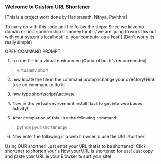 ### Welcome to Custom URL Shortener
[This is a project work done by Hariprasath, Nithya, Pavithra]

To carry on with this code and file follow the steps:
Since we have no domain or host sponsorship or money for it!   :/
we are going to work this out with your system's localhost[i.e. your computer as a host!]
(Don't worry its really simple)

OPEN COMMAND PROMPT
1. run the file in a virtual environment(Optional but it's recommended)
>virtualenv short

2. now locate the file in the command prompt/change your directory!
Hint: [use cd command to do it]

3. now type short\scripts\activate

4. Now in this virtual environment install flask to get into web based activity!

5. After completion of this Use the following command:
>python pyurlshortener.py

6. Now enter the following in a web browser to use the URL shortner!


Using OUR shortner!
Just enter your URL that is to be shortened!
Click shortener to shorten your's
Now your URL is shortened for use!
Just copy and paste your URL in your Browser to surf your site!